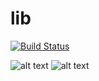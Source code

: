 # lib
[![Build Status](https://travis-ci.com/zunamidev/lib.svg?token=RaXSLmuT1kTpZhY27GRY&branch=master)](https://travis-ci.com/zunamidev/lib)


![alt text](https://github.com/zunamidev/lib/blob/master/Frame%201.png
 "Logo Title Text 1")
![alt text](https://img.shields.io/badge/development-activ-brightgreen)
